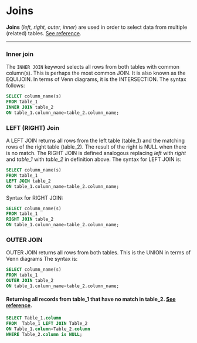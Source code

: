 # Joins


__Joins__ (_left, right, outer, inner_) are used in order to select data from multiple (related) tables.  [See reference](https://dev.mysql.com/doc/refman/5.7/en/join.html).

---

### Inner join

The `INNER JOIN` keyword selects all rows from both tables with common column(s).  This is perhaps the most common JOIN.  It is also known as the EQUIJOIN.  In terms of Venn diagrams, it is the INTERSECTION.  The syntax follows:

```SQL
SELECT column_name(s)
FROM table_1
INNER JOIN table_2
ON table_1.column_name=table_2.column_name;
```


### LEFT (RIGHT) Join

A LEFT JOIN returns all rows from the left table (table_1) and the matching rows of the right table (table_2). The result of the right is NULL when there is no match. The RIGHT JOIN is defined analogous replacing _left_ with _right_ and _table_1_ with _table_2_ in definition above.   The syntax for LEFT JOIN is:

```SQL
SELECT column_name(s)
FROM table_1
LEFT JOIN table_2
ON table_1.column_name=table_2.column_name;
```

Syntax for RIGHT JOIN:
```SQL
SELECT column_name(s)
FROM table_1
RIGHT JOIN table_2
ON table_1.column_name=table_2.column_name;
```

### OUTER JOIN
OUTER JOIN returns all rows from both tables.  This is the UNION in terms of Venn diagrams  The syntax is:

```SQL
SELECT column_name(s)
FROM table_1
OUTER JOIN table_2
ON table_1.column_name=table_2.column_name;
```

#### Returning all records from table_1 that have no match in table_2.   [See reference](https://dev.mysql.com/doc/refman/5.7/en/join.html).

```SQL
SELECT Table_1.column 
FROM  Table_1 LEFT JOIN Table_2 
ON Table_1.column=Table_2.column
WHERE Table_2.column is NULL;
```
